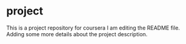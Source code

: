 # project
This is a project repository for coursera 
I am editing the README file. Adding some more details about the project description.
